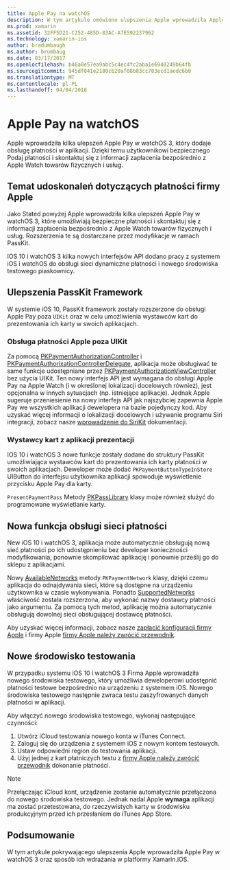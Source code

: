 ```yaml
---
title: Apple Pay na watchOS
description: W tym artykule omówiono ulepszenia Apple wprowadziła Apple Pay w watchOS 3 oraz sposób ich wdrażania w Xamarin.iOS dla Apple Watch.
ms.prod: xamarin
ms.assetid: 32FF5D21-C252-485D-83AC-A7E592237962
ms.technology: xamarin-ios
author: bradumbaugh
ms.author: brumbaug
ms.date: 03/17/2017
ms.openlocfilehash: b46a0e57ea9abc5c4ec4fc2aba1e6940249b64fb
ms.sourcegitcommit: 945df041e2180cb20af08b83cc703ecd1aedc6b0
ms.translationtype: MT
ms.contentlocale: pl-PL
ms.lasthandoff: 04/04/2018
---
```

# <a name="apple-pay-on-watchos"></a>Apple Pay na watchOS

Apple wprowadziła kilka ulepszeń Apple Pay w watchOS 3, który dodaje obsługę płatności w aplikacji. Dzięki temu użytkownikowi bezpiecznego Podaj płatności i skontaktuj się z informacji zapłacenia bezpośrednio z Apple Watch towarów fizycznych i usług.


## <a name="about-apple-pay-enhancements"></a>Temat udoskonaleń dotyczących płatności firmy Apple

Jako Stated powyżej Apple wprowadziła kilka ulepszeń Apple Pay w watchOS 3, które umożliwiają bezpieczne płatności i skontaktuj się z informacji zapłacenia bezpośrednio z Apple Watch towarów fizycznych i usług. Rozszerzenia te są dostarczane przez modyfikacje w ramach PassKit.

IOS 10 i watchOS 3 kilka nowych interfejsów API dodano pracy z systemem iOS i watchOS do obsługi sieci dynamiczne płatności i nowego środowiska testowego piaskownicy.

## <a name="passkit-framework-enhancements"></a>Ulepszenia PassKit Framework

W systemie iOS 10, PassKit framework zostały rozszerzone do obsługi Apple Pay poza `UIKit` oraz w celu umożliwienia wystawców kart do prezentowania ich karty w swoich aplikacjach. 

### <a name="supporting-apple-pay-outside-of-uikit"></a>Obsługa płatności Apple poza UIKit

Za pomocą [PKPaymentAuthorizationController](https://developer.apple.com/reference/passkit/pkpaymentauthorizationcontroller) i [PKPaymentAuthorixationControllerDelegate](https://developer.apple.com/reference/passkit/pkpaymentauthorizationcontrollerdelegate), aplikacja może obsługiwać te same funkcje udostępniane przez [ PKPaymentAuthorizationViewController](https://developer.apple.com/reference/passkit/pkpaymentauthorizationviewcontroller) bez użycia UIKit. Ten nowy interfejs API jest wymagana do obsługi Apple Pay na Apple Watch (i w określonej lokalizacji docelowych również), jest opcjonalna w innych sytuacjach (np. istniejące aplikacje). Jednak Apple sugeruje przeniesienie na nowy interfejs API jak najszybciej zapewnia Apple Pay we wszystkich aplikacji dewelopera na bazie pojedynczy kod. Aby uzyskać więcej informacji o lokalizacji docelowych i używanie programu Siri integracji, zobacz nasze [wprowadzenie do SiriKit](~/ios/platform/sirikit/index.md) dokumentacji.

### <a name="presenting-issuer-cards-from-within-apps"></a>Wystawcy kart z aplikacji prezentacji

IOS 10 i watchOS 3 nowe funkcje zostały dodane do struktury PassKit umożliwiająca wystawców kart do prezentowania ich karty płatności w swoich aplikacjach. Deweloper może dodać `PKPaymentButtonTypeInStore` UIButton do interfejsu użytkownika aplikacji spowoduje wyświetlenie przycisku Apple Pay dla karty.

`PresentPaymentPass` Metody [PKPassLibrary](https://developer.apple.com/reference/passkit/pkpasslibrary) klasy może również służyć do programowane wyświetlanie karty.

## <a name="new-payment-network-support"></a>Nowa funkcja obsługi sieci płatności

New iOS 10 i watchOS 3, aplikacja może automatycznie obsługują nową sieć płatności po ich udostępnieniu bez developer konieczności modyfikowania, ponownie skompilować aplikację i ponownie prześlij go do sklepu z aplikacjami.

Nowy [AvailableNetworks](https://developer.apple.com/reference/passkit/pkpaymentrequest/1833288-availablenetworks) metody `PKPaymentNetwork` klasy, dzięki czemu aplikacja do odnajdywania sieci, które są dostępne na urządzeniu użytkownika w czasie wykonywania. Ponadto [SupportedNetworks](https://developer.apple.com/reference/passkit/pkpaymentrequest/1619329-supportednetworks) właściwość została rozszerzona, aby wykonać nazwy dostawcy płatności jako argumentu. Za pomocą tych metod, aplikację można automatycznie obsługują dowolnej sieci obsługującej dostawcę płatności.

Aby uzyskać więcej informacji, zobacz nasze [zapłacić konfiguracji firmy Apple](~/ios/platform/apple-pay.md) i firmy Apple [firmy Apple należy zwrócić przewodnik](https://developer.apple.com/apple-pay/).

## <a name="new-testing-environment"></a>Nowe środowisko testowania

W przypadku systemu iOS 10 i watchOS 3 Firma Apple wprowadziła nowego środowiska testowego, który umożliwia deweloperowi udostępnić płatności testowe bezpośrednio na urządzeniu z systemem iOS. Nowego środowiska testowego następnie zwraca testu zaszyfrowanych danych płatności w aplikacji.

Aby włączyć nowego środowiska testowego, wykonaj następujące czynności:

1. Utwórz iCloud testowania nowego konta w iTunes Connect.
2. Zaloguj się do urządzenia z systemem iOS z nowym kontem testowych.
3. Ustaw odpowiedni region do testowania aplikacji.
4. Użyj jednej z kart płatniczych testu z [firmy Apple należy zwrócić przewodnik](https://developer.apple.com/apple-pay/) dokonanie płatności.

> [!NOTE]
> Przełączając iCloud kont, urządzenie zostanie automatycznie przełączona do nowego środowiska testowego. Jednak nadal Apple **wymaga** aplikacji ma zostać przetestowana, do rzeczywistych karty w środowisku produkcyjnym przed ich przesłaniem do iTunes App Store.

## <a name="summary"></a>Podsumowanie

W tym artykule pokrywającego ulepszenia Apple wprowadziła Apple Pay w watchOS 3 oraz sposób ich wdrażania w platformy Xamarin.iOS.
